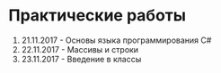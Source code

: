 # Практические работы
1. 21.11.2017 - Основы языка программирования C#
2. 22.11.2017 - Массивы и строки
3. 23.11.2017 - Введение в классы